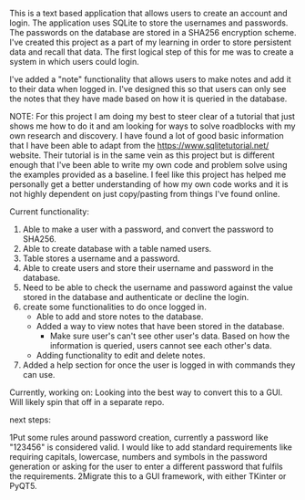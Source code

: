 This is a text based application that allows users to create an account and login. The application uses SQLite to store
the usernames and passwords. The passwords on the database are stored in a SHA256 encryption scheme. I've created this 
project as a part of my learning in order to store persistent data and recall that data. The first logical step of this
for me was to create a system in which users could login. 

I've added a "note" functionality that allows users to make notes and add it to their data when logged in. I've designed
this so that users can only see the notes that they have made based on how it is queried in the database. 


NOTE:
For this project I am doing my best to steer clear of a tutorial that just shows me how to do it and am looking for ways 
to solve roadblocks with my own research and discovery. I have found a lot of good basic information that I have been 
able to adapt from the https://www.sqlitetutorial.net/ website. Their tutorial is in the same vein as this project but 
is different enough that I've been able to write my own code and problem solve using the examples provided as a 
baseline. I feel like this project has helped me personally get a better understanding of how my own code works and it
is not highly dependent on just copy/pasting from things I've found online. 


Current functionality:
1. Able to make a user with a password, and convert the password to SHA256.
2. Able to create database with a table named users.
3. Table stores a username and a password.
4. Able to create users and store their username and password in the database. 
5. Need to be able to check the username and password against the value stored in the database and authenticate or
decline the login. 
6. create some functionalities to do once logged in.
   - Able to add and store notes to the database.
   - Added a way to view notes that have been stored in the database.
     - Make sure user's can't see other user's data. Based on how the information is queried, users cannot see each 
     other's data. 
   - Adding functionality to edit and delete notes. 
7. Added a help section for once the user is logged in with commands they can use.

Currently, working on:
Looking into the best way to convert this to a GUI. Will likely spin that off in a separate repo.  

next steps:

1Put some rules around password creation, currently a password like "123456" is considered valid. I would like to add
standard requirements like requiring capitals, lowercase, numbers and symbols in the password generation or asking for
the user to enter a different password that fulfils the requirements. 
2Migrate this to a GUI framework, with either TKinter or PyQT5. 
 
